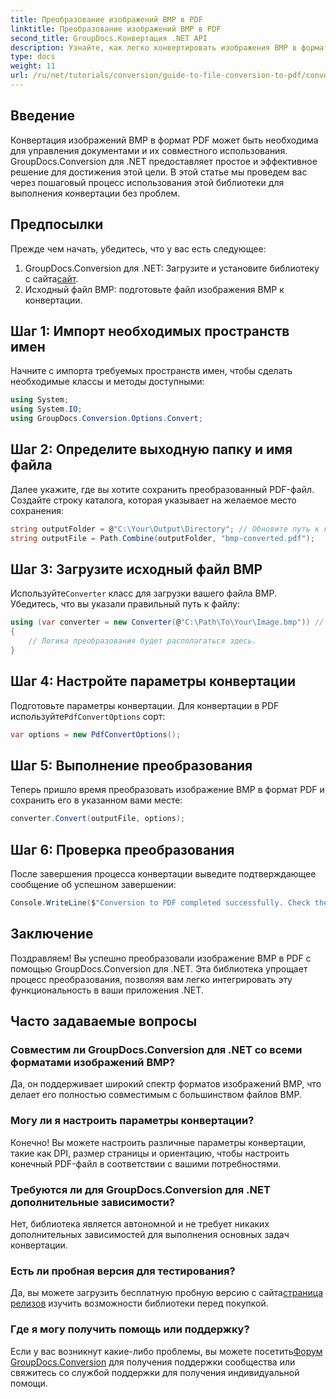 ```yaml
---
title: Преобразование изображений BMP в PDF
linktitle: Преобразование изображений BMP в PDF
second_title: GroupDocs.Конвертация .NET API
description: Узнайте, как легко конвертировать изображения BMP в формат PDF с помощью GroupDocs.Conversion для .NET. Это всеобъемлющее пошаговое руководство охватывает предварительные условия, обработку исходных файлов и параметры настройки.
type: docs
weight: 11
url: /ru/net/tutorials/conversion/guide-to-file-conversion-to-pdf/converting-bmp-to-pdf/
---
```

## Введение

Конвертация изображений BMP в формат PDF может быть необходима для управления документами и их совместного использования. GroupDocs.Conversion для .NET предоставляет простое и эффективное решение для достижения этой цели. В этой статье мы проведем вас через пошаговый процесс использования этой библиотеки для выполнения конвертации без проблем.

## Предпосылки

Прежде чем начать, убедитесь, что у вас есть следующее:

1.  GroupDocs.Conversion для .NET: Загрузите и установите библиотеку с сайта[сайт](https://releases.groupdocs.com/conversion/net/).
2. Исходный файл BMP: подготовьте файл изображения BMP к конвертации.

## Шаг 1: Импорт необходимых пространств имен

Начните с импорта требуемых пространств имен, чтобы сделать необходимые классы и методы доступными:

```csharp
using System;
using System.IO;
using GroupDocs.Conversion.Options.Convert;
```

## Шаг 2: Определите выходную папку и имя файла

Далее укажите, где вы хотите сохранить преобразованный PDF-файл. Создайте строку каталога, которая указывает на желаемое место сохранения:

```csharp
string outputFolder = @"C:\Your\Output\Directory"; // Обновите путь к каталогу
string outputFile = Path.Combine(outputFolder, "bmp-converted.pdf");
```

## Шаг 3: Загрузите исходный файл BMP

 Используйте`Converter` класс для загрузки вашего файла BMP. Убедитесь, что вы указали правильный путь к файлу:

```csharp
using (var converter = new Converter(@"C:\Path\To\Your\Image.bmp")) // Обновите путь к вашему файлу BMP
{
    // Логика преобразования будет располагаться здесь.
}
```

## Шаг 4: Настройте параметры конвертации

 Подготовьте параметры конвертации. Для конвертации в PDF используйте`PdfConvertOptions` сорт:

```csharp
var options = new PdfConvertOptions();
```

## Шаг 5: Выполнение преобразования

Теперь пришло время преобразовать изображение BMP в формат PDF и сохранить его в указанном вами месте:

```csharp
converter.Convert(outputFile, options);
```

## Шаг 6: Проверка преобразования

После завершения процесса конвертации выведите подтверждающее сообщение об успешном завершении:

```csharp
Console.WriteLine($"Conversion to PDF completed successfully. Check the output in: {outputFolder}");
```

## Заключение

Поздравляем! Вы успешно преобразовали изображение BMP в PDF с помощью GroupDocs.Conversion для .NET. Эта библиотека упрощает процесс преобразования, позволяя вам легко интегрировать эту функциональность в ваши приложения .NET.

## Часто задаваемые вопросы

### Совместим ли GroupDocs.Conversion для .NET со всеми форматами изображений BMP?

Да, он поддерживает широкий спектр форматов изображений BMP, что делает его полностью совместимым с большинством файлов BMP.

### Могу ли я настроить параметры конвертации?

Конечно! Вы можете настроить различные параметры конвертации, такие как DPI, размер страницы и ориентацию, чтобы настроить конечный PDF-файл в соответствии с вашими потребностями.

### Требуются ли для GroupDocs.Conversion для .NET дополнительные зависимости?

Нет, библиотека является автономной и не требует никаких дополнительных зависимостей для выполнения основных задач конвертации.

### Есть ли пробная версия для тестирования?

 Да, вы можете загрузить бесплатную пробную версию с сайта[страница релизов](https://releases.groupdocs.com/) изучить возможности библиотеки перед покупкой.

### Где я могу получить помощь или поддержку?

Если у вас возникнут какие-либо проблемы, вы можете посетить[Форум GroupDocs.Conversion](https://forum.groupdocs.com/c/conversion/11) для получения поддержки сообщества или свяжитесь со службой поддержки для получения индивидуальной помощи.